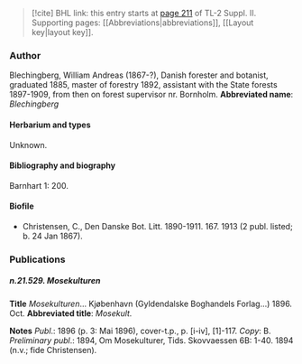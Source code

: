 > [!cite] BHL link: this entry starts at [page 211](https://www.biodiversitylibrary.org/page/33265408) of TL-2 Suppl. II.
> Supporting pages: [[Abbreviations|abbreviations]], [[Layout key|layout key]].

### Author

Blechingberg, William Andreas (1867-?), Danish forester and botanist, graduated 1885, master of forestry 1892, assistant with the State forests 1897-1909, from then on forest supervisor nr. Bornholm. 
**Abbreviated name**: *Blechingberg*

#### Herbarium and types

Unknown.

#### Bibliography and biography

Barnhart 1: 200.

#### Biofile

- Christensen, C., Den Danske Bot. Litt. 1890-1911. 167. 1913 (2 publ. listed; b. 24 Jan 1867).

### Publications

##### n.21.529. Mosekulturen

**Title**
*Mosekulturen*... Kjøbenhavn (Gyldendalske Boghandels Forlag...) 1896. Oct.
**Abbreviated title**: *Mosekult.*

**Notes**
*Publ*.: 1896 (p. 3: Mai 1896), cover-t.p., p. \[i-iv\], \[1\]-117. *Copy*: B.
*Preliminary publ*.: 1894, Om Mosekulturer, Tids. Skovvaessen 6B: 1-40. 1894 (n.v.; fide Christensen).

